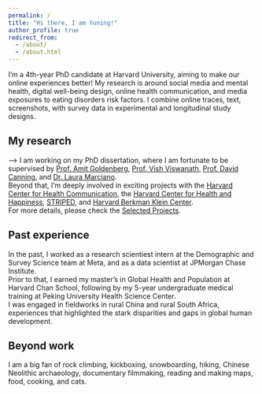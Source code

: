```yaml
---
permalink: /
title: "Hi there, I am Yuning!"
author_profile: true
redirect_from: 
  - /about/
  - /about.html
---
```




I’m a 4th-year PhD candidate at Harvard University, aiming to make our online experiences better! My research is around social media and mental health, digital well-being design, online health communication, and media exposures to eating disorders risk factors. I combine online traces, text, screenshots, with survey data in experimental and longitudinal study designs. 

## My research
--> I am working on my PhD dissertation, where I am fortunate to be supervised by [Prof. Amit Goldenberg](https://www.amitgoldenberg.com/), [Prof. Vish Viswanath](https://www.hsph.harvard.edu/profile/kasisomayajula-viswanath/), [Prof. David Canning](https://www.hsph.harvard.edu/david-canning/), and [Dr. Laura Marciano](https://www.laura-marciano.com/).<br/>
Beyond that, I’m deeply involved in exciting projects with the [Harvard Center for Health Communication](https://www.hsph.harvard.edu/chc/), the [Harvard Center for Health and Happiness](https://www.hsph.harvard.edu/health-happiness/), [STRIPED](https://www.hsph.harvard.edu/striped/), and [Harvard Berkman Klein Center](https://cyber.harvard.edu/). <br/>
For more details, please check the [Selected Projects](https://yuning-liu-712.github.io/yuningliu.github.io//portfolio/).


## Past experience
In the past, I worked as a research scientiest intern at the Demographic and Survey Science team at Meta, and as a data scientist at JPMorgan Chase Institute. <br/>
Prior to that, I earned my master’s in Global Health and Population at Harvard Chan School, following by my 5-year undergraduate medical training at Peking University Health Science Center.<br/>
I was engaged in fieldworks in rural China and rural South Africa, experiences that highlighted the stark disparities and gaps in global human development.


## Beyond work
I am a big fan of rock climbing, kickboxing, snowboarding, hiking, Chinese Neolithic archaeology, documentary filmmaking, reading and making maps, food, cooking, and cats.
